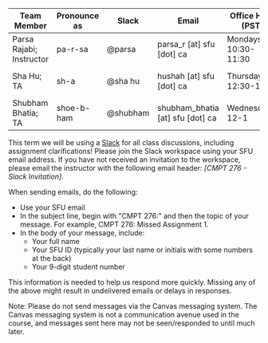 | **Team Member**          | **Pronounce as** | **Slack** | **Email**                        | **Office Hour (PST)** | **Location**                                                                   | **Zoom Details**                     |
| ------------------------ | ---------------- | --------- | -------------------------------- | --------------------- | ------------------------------------------------------------------------------ | ------------------------------------ |
| Parsa Rajabi; Instructor | pa-r-sa          | @parsa    | parsa_r [at] sfu [dot] ca        | Mondays, 10:30-11:30  | SYRE 5127                                                                      | -                                    |
| Sha Hu; TA               | sh-a             | @sha hu   | hushah [at] sfu [dot] ca         | Thursdays, 12:30-1:30 | [Zoom](https://sfu.zoom.us/j/86371767803?pwd=anlvMEo4OUoyd050QzJONWtjMXVydz09) | ID:`86371767803`; Password: `276276` |
| Shubham Bhatia; TA       | shoe-b-ham       | @shubham  | shubham_bhatia [at] sfu [dot] ca | Wednesdays, 12-1      | [Zoom](https://sfu.zoom.us/j/8507866599?pwd=ajJrUDVOaEJEY2hXMXdQMVhyeTg5Zz09)  | ID:`8507866599`; Password: `276276`  |

This term we will be using a [Slack](https://cmpt276-fall2023.slack.com) for all class discussions, including assignment clarifications! Please join the Slack workspace using your SFU email address. If you have not received an invitation to the workspace, please email the instructor with the following email header: _[CMPT 276 - Slack Invitation]_.

When sending emails, do the following:

- Use your SFU email
- In the subject line, begin with "CMPT 276:" and then the topic of your message. For example, CMPT 276: Missed Assignment 1.
- In the body of your message, include:
    - Your full name
    - Your SFU ID (typically your last name or initials with some numbers at the back)
    - Your 9-digit student number

This information is needed to help us respond more quickly. Missing any of the above might result in undelivered emails or delays in responses.

Note: Please do not send messages via the Canvas messaging system. The Canvas messaging system is not a communication avenue used in the course, and messages sent here may not be seen/responded to until much later.
